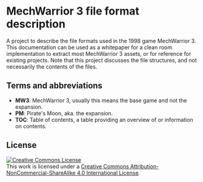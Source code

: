 # MechWarrior 3 file format description

A project to describe the file formats used in the 1998 game MechWarrior 3. This documentation can be used as a whitepaper for a clean room implementation to extract most MechWarrior 3 assets, or for reference for existing projects. Note that this project discusses the file structures, and not necessarily the contents of the files.

## Terms and abbreviations

* **MW3**: MechWarrior 3, usually this means the base game and not the expansion.
* **PM**: Pirate's Moon, aka. the expansion.
* **TOC**: Table of contents, a table providing an overview of or information on contents.

## License

<a rel="license" href="http://creativecommons.org/licenses/by-nc-sa/4.0/"><img alt="Creative Commons License" style="border-width:0" src="https://i.creativecommons.org/l/by-nc-sa/4.0/88x31.png" /></a><br />This work is licensed under a <a rel="license" href="http://creativecommons.org/licenses/by-nc-sa/4.0/">Creative Commons Attribution-NonCommercial-ShareAlike 4.0 International License</a>.


